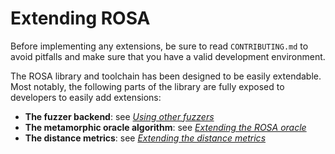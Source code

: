# Extending ROSA

<div class="warning">
    Before implementing any extensions, be sure to read <code>CONTRIBUTING.md</code> to avoid
    pitfalls and make sure that you have a valid development environment.
</div>

The ROSA library and toolchain has been designed to be easily extendable. Most notably, the
following parts of the library are fully exposed to developers to easily add extensions:

- **The fuzzer backend**: see [_Using other fuzzers_](./extensions/fuzzers.md)
- **The metamorphic oracle algorithm**: see [_Extending the ROSA oracle_](./extensions/oracle.md)
- **The distance metrics**: see [_Extending the distance metrics_](./extensions/distance_metrics.md)
